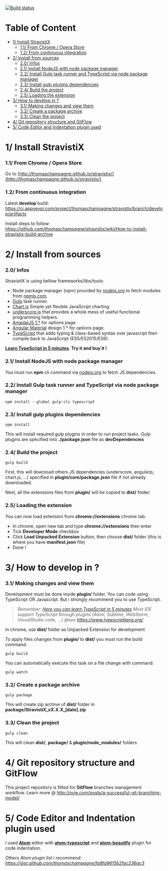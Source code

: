 [![Build status](https://ci.appveyor.com/api/projects/status/6mantaa8yxbn4iqx/branch/develop?svg=true)](https://ci.appveyor.com/project/thomaschampagne/stravistix/branch/develop)
# Table of Content

<!-- toc -->

- [1/ Install StravistiX](#1-install-stravistix)
    + [1.1/ From Chrome / Opera Store](#11-from-chrome--opera-store)
    + [1.2/ From continuous integration](#12-from-continuous-integration)
- [2/ Install from sources](#2-install-from-sources)
    + [2.0/ Infos](#20-infos)
    + [2.1/ Install NodeJS with node package manager](#21-install-nodejs-with-node-package-manager)
    + [2.2/ Install Gulp task runner and TypeScript via node package manager](#22-install-gulp-task-runner-and-typescript-via-node-package-manager)
    + [2.3/ Install gulp plugins dependencies](#23-install-gulp-plugins-dependencies)
    + [2.4/ Build the project](#24-build-the-project)
    + [2.5/ Loading the extension](#25-loading-the-extension)
- [3/ How to develop in ?](#3-how-to-develop-in-)
    + [3.1/ Making changes and view them](#31-making-changes-and-view-them)
    + [3.2/ Create a package archive](#32-create-a-package-archive)
    + [3.3/ Clean the project](#33-clean-the-project)
- [4/ Git repository structure and GitFlow](#4-git-repository-structure-and-gitflow)
- [5/ Code Editor and Indentation plugin used](#5-code-editor-and-indentation-plugin-used)

<!-- tocstop -->

1/ Install StravistiX
=====================================================
### 1.1/ From Chrome / Opera Store
Go to [http://thomaschampagne.github.io/stravistix/](http://thomaschampagne.github.io/stravistix/)

### 1.2/ From continuous integration
Latest **develop** build: https://ci.appveyor.com/project/thomaschampagne/stravistix/branch/develop/artifacts

Install steps to follow: https://github.com/thomaschampagne/stravistix/wiki/How-to-install-stravistix-build-archive

2/ Install from sources
==========

### 2.0/ Infos
StravistiX is using bellow frameworks/libs/tools:

* Node package manager (npm) provided by [nodejs.org](https://nodejs.org) to fetch modules from [npmjs.com](https://www.npmjs.com/).
* [Gulp](http://gulpjs.com/) task runner.
* [Chart.js](http://www.chartjs.org/) Simple yet flexible JavaScript charting.
* [underscore.js](http://underscorejs.org/) that provides a whole mess of useful functional programming helpers.
* [AngularJS 1.*](https://angularjs.org/) for options page.
* [Angular Material](https://material.angularjs.org) design 1.* for options page.
* [TypeScript](https://www.typescriptlang.org) that adds typing & class-based syntax over javascript then compile back to JavaScript (ES5/ES2015/ES6).

**[Learn TypeScript in 5 minutes](https://learnxinyminutes.com/docs/typescript/). Try it and buy it !**.

### 2.1/ Install NodeJS with node package manager
You must run **npm** cli command via [nodejs.org](https://nodejs.org) to fetch JS dependencies.

### 2.2/ Install Gulp task runner and TypeScript via node package manager
```
npm install --global gulp-cli typescript
```

### 2.3/ Install gulp plugins dependencies
```
npm install
```
This will install required gulp plugins in order to run project tasks. Gulp plugins are specified into **./package.json** file as **devDependencies**

### 2.4/ Build the project
```
gulp build
```
First, this will download others JS dependencies (underscore, angularjs, chart.js, ...) specified in **plugin/core/package.json** file if not already downloaded.

Next, all the extensions files from **plugin/** will be copied to **dist/** folder.

### 2.5/ Loading the extension

You can now load extension from **chrome://extensions** chrome tab:

* In chrome, open new tab and type **chrome://extensions** then enter
* Tick **Developer Mode** checkbox
* Click **Load Unpacked Extension** button, then choose **dist/** folder (this is where you have **manifest.json** file)
* Done !

3/ How to develop in ?
==========

### 3.1/ Making changes and view them

Development must be done inside **plugin/** folder. You can code using TypeScript OR Javascript. But i strongly recommend you to use TypeScript.

>_Remember: [Here you can learn TypeScript in 5 minutes](https://learnxinyminutes.com/docs/typescript/)_
>_Most IDE support TypeScript through plugins (Atom, Sublime, WebStorm, VisualStudio code, ...) @see https://www.typescriptlang.org/_

In chrome, use **dist/** folder as Unpacked Extension for development

To apply files changes from **plugin/** to **dist/** you must run the build command:

```
gulp build
```

You can automatically execute this task on a file change with command:
```
gulp watch
```

### 3.2/ Create a package archive
```
gulp package
```
This will create zip archive of **dist/** folder in **package/StravistiX\_vX.X.X\_[date].zip**

### 3.3/ Clean the project
```
gulp clean
```
This will clean **dist/**, **package/** & **plugin/node_modules/** folders

4/ Git repository structure and GitFlow
==========
This project repository is fitted for **GitFlow** branches management workflow. Learn more @  http://nvie.com/posts/a-successful-git-branching-model/

5/ Code Editor and Indentation plugin used
==========
I used [**Atom**](https://atom.io/) editor with [**atom-typescript**](https://atom.io/packages/atom-typescript) and [**atom-beautify**](https://atom.io/packages/atom-beautify) plugin for code indentation.

_Others Atom plugin list i recommend: https://gist.github.com/thomaschampagne/fa8fa9615b2fac236ac3_

